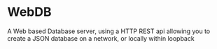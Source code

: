 # WebDB
A Web based Database server, using a HTTP REST api allowing you to create a JSON database on a network, or locally within loopback
